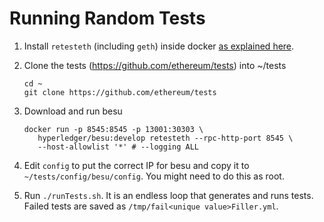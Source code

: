# Running Random Tests

1. Install `retesteth` (including `geth`) inside docker
   [as explained here](https://ethereum-tests.readthedocs.io/en/latest/retesteth-tutorial.html#retesteth-in-a-docker-container).

1. Clone the tests (https://github.com/ethereum/tests) into ~/tests
   ```
   cd ~
   git clone https://github.com/ethereum/tests
   ```

1. Download and run besu
   ```
   docker run -p 8545:8545 -p 13001:30303 \
      hyperledger/besu:develop retesteth --rpc-http-port 8545 \
      --host-allowlist '*' # --logging ALL
   ```

1. Edit `config` to put the correct IP for besu and copy it to
   `~/tests/config/besu/config`. You might need to do this as root.

1. Run `./runTests.sh`. It is an endless loop that generates and runs
   tests. Failed tests are saved as
   `/tmp/fail<unique value>Filler.yml`.
